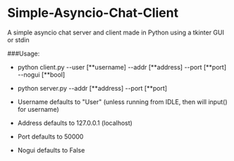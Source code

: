 # Simple-Asyncio-Chat-Client
A simple asyncio chat server and client made in Python using a tkinter GUI or stdin

###Usage:
 - python client.py --user [\*\*username] --addr [\*\*address] --port [\*\*port] --nogui [\*\*bool]
 - python server.py --addr [\*\*address] --port [\*\*port]

 - Username defaults to "User" (unless running from IDLE, then will input() for username)
 - Address defaults to 127.0.0.1 (localhost)
 - Port defaults to 50000
 - Nogui defaults to False
